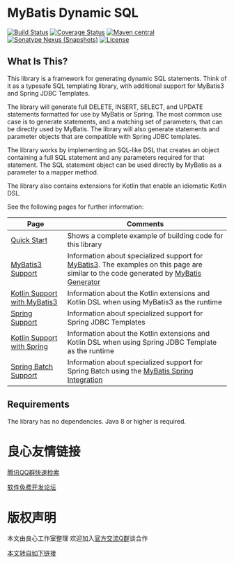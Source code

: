 # MyBatis Dynamic SQL

[![Build Status](https://travis-ci.org/mybatis/mybatis-dynamic-sql.svg?branch=master)](https://travis-ci.org/mybatis/mybatis-dynamic-sql)
[![Coverage Status](https://coveralls.io/repos/github/mybatis/mybatis-dynamic-sql/badge.svg?branch=master)](https://coveralls.io/github/mybatis/mybatis-dynamic-sql?branch=master)
[![Maven central](https://maven-badges.herokuapp.com/maven-central/org.mybatis.dynamic-sql/mybatis-dynamic-sql/badge.svg)](https://maven-badges.herokuapp.com/maven-central/org.mybatis.dynamic-sql/mybatis-dynamic-sql)
[![Sonatype Nexus (Snapshots)](https://img.shields.io/nexus/s/https/oss.sonatype.org/org.mybatis.dynamic-sql/mybatis-dynamic-sql.svg)](https://oss.sonatype.org/content/repositories/snapshots/org/mybatis/dynamic-sql/mybatis-dynamic-sql/)
[![License](http://img.shields.io/:license-apache-brightgreen.svg)](http://www.apache.org/licenses/LICENSE-2.0.html)

## What Is This?
This library is a framework for generating dynamic SQL statements.  Think of it as a typesafe SQL templating library,
with additional support for MyBatis3 and Spring JDBC Templates.

The library will generate full DELETE, INSERT, SELECT, and UPDATE statements formatted for use by MyBatis or Spring.
The most common use case is to generate statements, and a matching set of parameters, that can be directly used
by MyBatis.  The library will also generate statements and parameter objects that are compatible with Spring JDBC
templates.

The library works by implementing an SQL-like DSL that creates an object containing a full SQL statement and any
parameters required for that statement.  The SQL statement object can be used directly by MyBatis as a parameter to a mapper method.

The library also contains extensions for Kotlin that enable an idiomatic Kotlin DSL.

See the following pages for further information:

| Page | Comments|
|------|---------|
|[Quick Start](src/site/markdown/docs/quickStart.md) | Shows a complete example of building code for this library |
|[MyBatis3 Support](src/site/markdown/docs/mybatis3.md) | Information about specialized support for [MyBatis3](http://u.720life.cn/g/54145d0471d91890860f7f8463c0304603f7b0f3323829049382145887a1f0de7e86d76775999fb349e03d52e0388f60). The examples on this page are similar to the code generated by [MyBatis Generator](http://u.720life.cn/g/54145d0471d91890860f7f8463c0304602d75ec6f7ef29bab0759c73f5fdf49997b16c203063ed2ad9d38fb1be612af0) |
|[Kotlin Support with MyBatis3](src/site/markdown/docs/kotlinMyBatis3.md) | Information about the Kotlin extensions and Kotlin DSL when using MyBatis3 as the runtime |
|[Spring Support](src/site/markdown/docs/spring.md) | Information about specialized support for Spring JDBC Templates |
|[Kotlin Support with Spring](src/site/markdown/docs/kotlinSpring.md) | Information about the Kotlin extensions and Kotlin DSL when using Spring JDBC Template as the runtime |
|[Spring Batch Support](src/site/markdown/docs/springBatch.md) | Information about specialized support for Spring Batch using the [MyBatis Spring Integration](http://u.720life.cn/g/54145d0471d91890860f7f8463c03046e9022f6afe2c4fdd5b08a5686a5c8395cbb22b9e7ed13755c5d55416d598772b) |

## Requirements

The library has no dependencies.  Java 8 or higher is required.



 # 良心友情链接

[腾讯QQ群快速检索](http://u.720life.cn/s/8cf73f7c)

[软件免费开发论坛](http://u.720life.cn/s/bbb01dc0)

# 版权声明 

本文由良心工作室整理 欢迎加入[官方交流Q群](https://u.720life.cn/s/f2316816)谈合作

[本文转自如下链接](http://u.720life.cn/g/2e71d0f0a5c601172267ba20d3a43c6ef6e8d3c3d805aaae7d3146f475e5f9dbac55378f91dd30a504e23a59112f15f81fd5a283debd0c4ccf9ee1ef207ffa1c768bc3483bb38f868a5fc4d9be49331a)